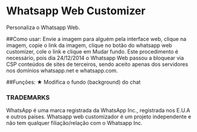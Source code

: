 # Whatsapp Web Customizer
Personaliza o Whatsapp Web.

##Como usar:
Envie a imagem para alguém pela interface web, clique na imagem, copie o link da imagem, clique no botão do whatsapp web customizer, cole o link e clique em Mudar fundo.
Este procedimento é necessário, pois dia 24/12/2014 o Whatsapp Web passou a bloquear via CSP conteúdos de sites de terceiros, sendo aceito apenas dos servidores nos domínios whatsapp.net e whatsapp.com.

##Funções:
★ Modifica o fundo (background) do chat

### TRADEMARKS

WhatsApp é uma marca registrada da WhatsApp Inc., registrada nos E.U.A e outros países. Whatsapp web customizador é um projeto independente e não tem qualquer filiação/relação com o Whatsapp Inc.
